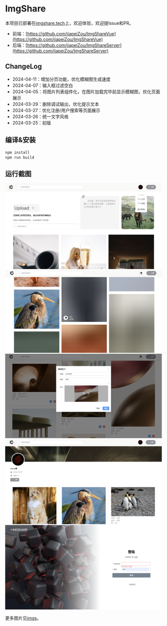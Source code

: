 # ImgShare

本项目已部署在[imgshare.tech](https://imgshare.tech)上，欢迎体验，欢迎提Issue和PR。

* 前端：[https://github.com/jiapeiZou/ImgShareVue](https://github.com/jiapeiZou/ImgShareVue)
* 后端：[https://github.com/jiapeiZou/ImgShareServer](https://github.com/jiapeiZou/ImgShareServer)

## ChangeLog

* 2024-04-11：增加分页功能，优化模糊图生成速度
* 2024-04-07：输入框过滤空白
* 2024-04-05：将图片列表组件化，在图片加载完毕前显示模糊图，优化页面展示
* 2024-03-29：删除调试输出，优化提示文本
* 2024-03-27：优化注册/用户搜索等页面展示
* 2024-03-26：统一文字风格
* 2024-03-25：初版

## 编译&安装

```
npm install
npm run build
```

## 运行截图

![](imgs/imgshare-首页.png)
![](imgs/imgshare-加载模糊图截图.png)
![](imgs/imgshare-编辑图片截图.png)
![](imgs/imgshare-用户详情页截图.png)
![](imgs/imgshare-登陆页面截图.png)

更多图片见[imgs](imgs)。
